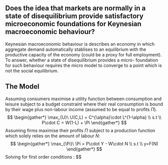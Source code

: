 ## Does the idea that markets are normally in a state of disequilibrium provide satisfactory microeconomic foundations for Keynesian macroeconomic behaviour?



Keynesian macroeconomic behaviour is describes an economy in which aggregate demand automatically stablises to an equilibrium with the productive capacity of the economy (could be a proxy for full employment). To answer, whether a state of disequilibrium provides a micro- foundation for such behaviour requires the micro model to converge to a point which is not the social equilibrium. 

## The Model

Assuming consumers maximise a utility function between consumption and leisure subject to a budget constraint where their real consumption is bound by their wage plus non-labour income (assumed to be equal to profits $\Pi$). 
$$
\begin{gather*}
\max_{U}\ U(C,L) = C^{\alpha}\cdot L^{1-\alpha} \\ 
s.t \\
P\cdot C = W(1-L) + \Pi
\end{gather*}
$$
Assuming firms maximise their profits $\Pi$ subject to a production function which solely relies on the amount of labour $N$: 
$$
\begin{gather*}
\max_{\Pi}\ \Pi = P\cdot Y - W\cdot N \\ 
s.t \\
y=F(N)
\end{gather*}
$$
Solving for first order conditions :
$$
